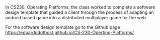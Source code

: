 In CS230, Operating Platforms, the class worked to complete a software design template that guided a client through the process of adapting an android based game into a distributed multiplayer game for the web.

For the software design template go to the Github page : https://eduardodothost.github.io/CS-230-Operting-Platforms/